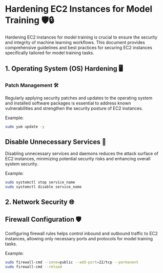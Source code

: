 # Hardening EC2 Instances for Model Training 🛡️🔒

Hardening EC2 instances for model training is crucial to ensure the security and integrity of machine learning workflows. This document provides comprehensive guidelines and best practices for securing EC2 instances specifically tailored for model training tasks.

## 1. Operating System (OS) Hardening 🖥️

### Patch Management 🛠️
Regularly applying security patches and updates to the operating system and installed software packages is essential to address known vulnerabilities and strengthen the security posture of EC2 instances.

Example:
```bash
sudo yum update -y

```

## Disable Unnecessary Services 🚫

Disabling unnecessary services and daemons reduces the attack surface of EC2 instances, minimizing potential security risks and enhancing overall system security.

Example:
```bash
sudo systemctl stop service_name
sudo systemctl disable service_name
```

## 2. Network Security 🌐

## Firewall Configuration 🛡️
Configuring firewall rules helps control inbound and outbound traffic to EC2 instances, allowing only necessary ports and protocols for model training tasks.

Example:
```bash
sudo firewall-cmd --zone=public --add-port=22/tcp --permanent
sudo firewall-cmd --reload
```









